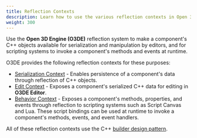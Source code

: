 ```yaml
---
title: Reflection Contexts
description: Learn how to use the various reflection contexts in Open 3D Engine for serializing component data, enabling editors to manipulate component data, and exposing component methods, properties, and events to scripting sytems.
weight: 300
---
```


Use the **Open 3D Engine (O3DE)** reflection system to make a component's C++ objects available for serialization and manipulation by editors, and for scripting systems to invoke a component's methods and events at runtime.

O3DE provides the following reflection contexts for these purposes:

+ [Serialization Context](serialization-context/) - Enables persistence of a component's data through reflection of C++ objects.
+ [Edit Context](edit-context) - Exposes a component's serialized C++ data for editing in **O3DE Editor**.
+ [Behavior Context](behavior-context) - Exposes a component's methods, properties, and events through reflection to scripting systems such as Script Canvas and Lua. These script bindings can be used at runtime to invoke a component's methods, events, and event handlers.

All of these reflection contexts use the C++ [builder design pattern](https://en.wikipedia.org/wiki/Builder_pattern).
